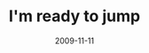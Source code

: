 ---
layout: base.njk
title : 'I&#39;m ready to jump' 
view_title : 'I&#39;m ready to jump' 
year : '2009' 
date : '2009-11-11' 
img_file : '/drawing/imreadytojump.png' 
html_file : 'imreadytojump' 
next_html : 'youcameback.html' 
year_order : '255' 
permalink : "title/{{html_file}}.html"
---